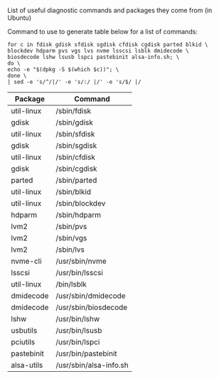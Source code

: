 List of useful diagnostic commands and packages they come from (in Ubuntu)

Command to use to generate table below for a list of commands:
```
for c in fdisk gdisk sfdisk sgdisk cfdisk cgdisk parted blkid \
blockdev hdparm pvs vgs lvs nvme lsscsi lsblk dmidecode \
biosdecode lshw lsusb lspci pastebinit alsa-info.sh; \
do \
echo -e "$(dpkg -S $(which $c))"; \
done \
| sed -e 's/^/|/' -e 's/:/ |/' -e 's/$/ |/
```


| Package | Command |
| ------- | -------------------------------------- |
|util-linux | /sbin/fdisk |
|gdisk | /sbin/gdisk |
|util-linux | /sbin/sfdisk |
|gdisk | /sbin/sgdisk |
|util-linux | /sbin/cfdisk |
|gdisk | /sbin/cgdisk |
|parted | /sbin/parted |
|util-linux | /sbin/blkid |
|util-linux | /sbin/blockdev |
|hdparm | /sbin/hdparm |
|lvm2 | /sbin/pvs |
|lvm2 | /sbin/vgs |
|lvm2 | /sbin/lvs |
|nvme-cli | /usr/sbin/nvme |
|lsscsi | /usr/bin/lsscsi |
|util-linux | /bin/lsblk |
|dmidecode | /usr/sbin/dmidecode |
|dmidecode | /usr/sbin/biosdecode |
|lshw | /usr/bin/lshw |
|usbutils | /usr/bin/lsusb |
|pciutils | /usr/bin/lspci |
|pastebinit | /usr/bin/pastebinit |
|alsa-utils | /usr/sbin/alsa-info.sh |

